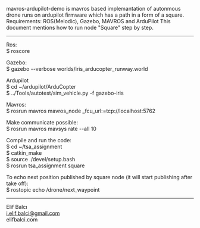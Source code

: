 mavros-ardupilot-demo is mavros based implemantation of autonmous drone runs on ardupilot firmware which has a path in a form of a square.
Requirements: ROS(Melodic), Gazebo, MAVROS and ArduPilot 
This document mentions how to run node "Square" step by step.   
___________________________________________________________

Ros:  
$ roscore  

Gazebo:  
$ gazebo --verbose worlds/iris_arducopter_runway.world  

Ardupilot  
$ cd ~/ardupilot/ArduCopter  
$ ../Tools/autotest/sim_vehicle.py -f gazebo-iris   

Mavros:  
$ rosrun mavros mavros_node _fcu_url:=tcp://localhost:5762  

Make communicate possible:  
$ rosrun mavros mavsys rate --all 10  

Compile and run the code:  
$ cd ~/tsa_assignment  
$ catkin_make  
$ source ./devel/setup.bash  
$ rosrun tsa_assignment square  

To echo next position published by square node (it will start publishing after take off):  
$ rostopic echo /drone/next_waypoint  
______________________________________________________________

Elif Balcı  
i.elif.balci@gmail.com  
elifbalci.com


